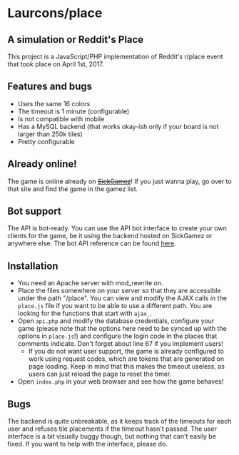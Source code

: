 # Laurcons/place
## A simulation or Reddit's Place
This project is a JavaScript/PHP implementation of Reddit's r/place event that took place on April 1st, 2017.
## Features and bugs
* Uses the same 16 colors
* The timeout is 1 minute (configurable)
* Is not compatible with mobile
* Has a MySQL backend (that works okay-ish only if your board is not larger than 250k tiles)
* Pretty configurable
## Already online!
The game is online already on [~~SickGamez~~](https://sickgamez.com)! If you just wanna play, go over to that site and find the game in the gamez list.
## Bot support
The API is bot-ready. You can use the API bot interface to create your own clients for the game, be it using the backend hosted on SickGamez or anywhere else.
The bot API reference can be found [here](http://old.laurcons.ro/files/place/apidocs.html).
## Installation
* You need an Apache server with mod_rewrite on.
* Place the files somewhere on your server so that they are accessible under the path "/place". You can view and modify the AJAX calls in the `place.js` file if you want to be able to use a different path. You are looking for the functions that start with `ajax_`.
* Open `api.php` and modify the database credentials, configure your game (please note that the options here need to be synced up with the options in `place.js`!) and configure the login code in the places that comments indicate. Don't forget about line 67 if you implement users!
  * If you do not want user support, the game is already configured to work using request codes, which are tokens that are generated on page loading. Keep in mind that this makes the timeout useless, as users can just reload the page to reset the timer.
* Open `index.php` in your web browser and see how the game behaves!
## Bugs
The backend is quite unbreakable, as it keeps track of the timeouts for each user and refuses tile placements if the timeout hasn't passed. The user interface is a bit visually buggy though, but nothing that can't easily be fixed. If you want to help with the interface, please do.
